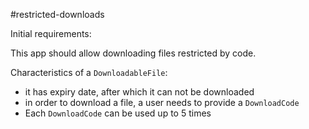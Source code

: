 #restricted-downloads

Initial requirements:

This app should allow downloading files restricted by code.

Characteristics of a `DownloadableFile`:
- it has expiry date, after which it can not be downloaded
- in order to download a file, a user needs to provide a `DownloadCode`
- Each `DownloadCode` can be used up to 5 times

